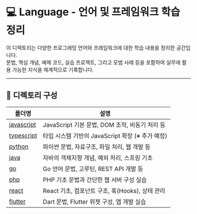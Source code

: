 # 💻 Language - 언어 및 프레임워크 학습 정리

이 디렉토리는 다양한 프로그래밍 언어와 프레임워크에 대한 학습 내용을 정리한 공간입니다.  
문법, 핵심 개념, 예제 코드, 실습 프로젝트, 그리고 모범 사례 등을 포함하여 실무에 활용 가능한 지식을 체계적으로 기록합니다.

---

## 📂 디렉토리 구성

| 폴더명 | 설명 |
|--------|------|
| [javascript](./javascript) | JavaScript 기본 문법, DOM 조작, 비동기 처리 등 |
| [typescript](./typescript) | 타입 시스템 기반의 JavaScript 확장 (※ 추가 예정) |
| [python](./python) | 파이썬 문법, 자료구조, 파일 처리, 웹 개발 등 |
| [java](./java) | 자바의 객체지향 개념, 예외 처리, 스프링 기초 |
| [go](./go) | Go 언어 문법, 고루틴, REST API 개발 등 |
| [php](./php) | PHP 기초 문법과 간단한 웹 서버 구성 실습 |
| [react](./react) | React 기초, 컴포넌트 구조, 훅(Hooks), 상태 관리 |
| [flutter](./flutter) | Dart 문법, Flutter 위젯 구성, 앱 개발 실습 |
